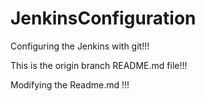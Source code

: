 # JenkinsConfiguration

Configuring the Jenkins with git!!!

This is the origin branch README.md file!!!

Modifying the Readme.md !!!


